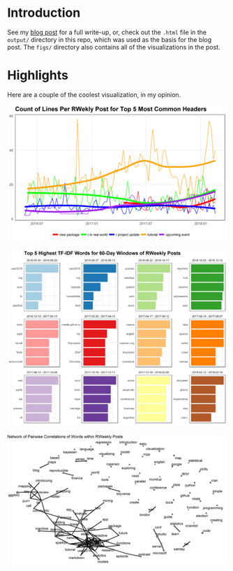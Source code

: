 
Introduction
============

See my [blog post](https://tonyelhabr.rbind.io/posts/tidy-text-analysis-rweekly/) for a full write-up, or, check out the `.html` file in the `output/` directory in this repo, which was used as the basis for the blog post. The `figs/` directory also contains all of the visualizations in the post.

Highlights
==========

Here are a couple of the coolest visualization, in my opinion.

![](figs/viz_lines_cnt_bypost_byhead.png)

![](figs/viz_unigrams_tfidf_multi.png)

![](figs/viz_unigrams_corrs.png)
